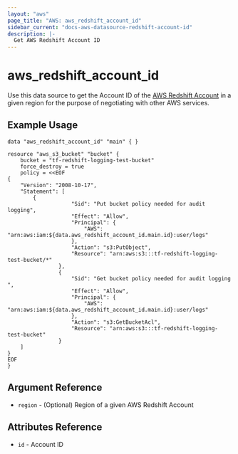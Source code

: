 ```yaml
---
layout: "aws"
page_title: "AWS: aws_redshift_account_id"
sidebar_current: "docs-aws-datasource-redshift-account-id"
description: |-
  Get AWS Redshift Account ID
---
```


# aws\_redshift\_account\_id

Use this data source to get the Account ID of the [AWS Redshift Account](http://docs.aws.amazon.com/redshift/latest/mgmt/db-auditing.html#db-auditing-enable-logging)
in a given region for the purpose of negotiating with other AWS services.

## Example Usage

```
data "aws_redshift_account_id" "main" { }

resource "aws_s3_bucket" "bucket" {
	bucket = "tf-redshift-logging-test-bucket"
	force_destroy = true
	policy = <<EOF
{
	"Version": "2008-10-17",
	"Statement": [
		{
        			"Sid": "Put bucket policy needed for audit logging",
        			"Effect": "Allow",
        			"Principal": {
        				"AWS": "arn:aws:iam:${data.aws_redshift_account_id.main.id}:user/logs"
        			},
        			"Action": "s3:PutObject",
        			"Resource": "arn:aws:s3:::tf-redshift-logging-test-bucket/*"
        		},
        		{
        			"Sid": "Get bucket policy needed for audit logging ",
        			"Effect": "Allow",
        			"Principal": {
        				"AWS": "arn:aws:iam:${data.aws_redshift_account_id.main.id}:user/logs"
        			},
        			"Action": "s3:GetBucketAcl",
        			"Resource": "arn:aws:s3:::tf-redshift-logging-test-bucket"
        		}
	]
}
EOF
}
```

## Argument Reference

* `region` - (Optional) Region of a given AWS Redshift Account


## Attributes Reference

* `id` - Account ID
